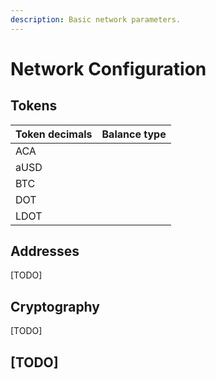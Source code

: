 ```yaml
---
description: Basic network parameters.
---
```


# Network Configuration

## Tokens

| **Token decimals** | **Balance type** |
| :--- | :--- |
| ACA |  |
| aUSD |  |
| BTC |  |
| DOT |  |
| LDOT |  |

## Addresses

\[TODO\]

## Cryptography

\[TODO\]

## \[TODO\]

